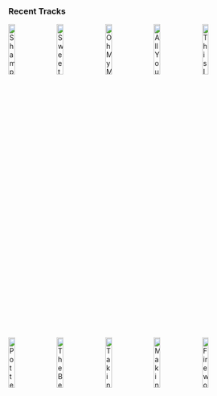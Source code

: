 ### Recent Tracks
[<img src='https://lastfm.freetls.fastly.net/i/u/300x300/63d8be2239512dd5efac8754e0cf13d9.png' width='16%' height='16%' alt='Shampoo Bottles'>](https://www.last.fm/music/peach%2bpit/_/shampoo%2bbottles)&nbsp;&nbsp;&nbsp;&nbsp;[<img src='https://lastfm.freetls.fastly.net/i/u/300x300/7f4d4dbf01ef076575735b772e340a96.png' width='16%' height='16%' alt='Sweet Tooth'>](https://www.last.fm/music/cavetown/_/sweet%2btooth)&nbsp;&nbsp;&nbsp;&nbsp;[<img src='https://lastfm.freetls.fastly.net/i/u/300x300/e45c08aba8d33fa7a59401bdb902ac74.png' width='16%' height='16%' alt='Oh My My'>](https://www.last.fm/music/blue%2boctober/_/oh%2bmy%2bmy)&nbsp;&nbsp;&nbsp;&nbsp;[<img src='https://lastfm.freetls.fastly.net/i/u/300x300/e103bf23513b633713ae220ab9ebe13a.png' width='16%' height='16%' alt='All Your Love'>](https://www.last.fm/music/sir%2bsly/_/all%2byour%2blove)&nbsp;&nbsp;&nbsp;&nbsp;[<img src='https://lastfm.freetls.fastly.net/i/u/300x300/74b88c79bf105c4a2e1ccc7fdb639cf4.png' width='16%' height='16%' alt='This Is How U Feel'>](https://www.last.fm/music/loote/_/this%2bis%2bhow%2bu%2bfeel)&nbsp;&nbsp;&nbsp;&nbsp;<br>[<img src='https://lastfm.freetls.fastly.net/i/u/300x300/b8239e82186c4ecfcee074353b5cc5e0.png' width='16%' height='16%' alt='Potter Waltz'>](https://www.last.fm/music/patrick%2bdoyle/_/potter%2bwaltz)&nbsp;&nbsp;&nbsp;&nbsp;[<img src='https://lastfm.freetls.fastly.net/i/u/300x300/84b150a9d1fdff62ea3daaf2183b892e.png' width='16%' height='16%' alt='The Beach'>](https://www.last.fm/music/alexandre%2bdesplat/_/the%2bbeach)&nbsp;&nbsp;&nbsp;&nbsp;[<img src='https://lastfm.freetls.fastly.net/i/u/300x300/409b7224df0157b838d5760839e5aa6a.png' width='16%' height='16%' alt='Taking a Stand'>](https://www.last.fm/music/henry%2bjackman/_/taking%2ba%2bstand)&nbsp;&nbsp;&nbsp;&nbsp;[<img src='https://lastfm.freetls.fastly.net/i/u/300x300/bc3b892f6b98b066806032a0c09052ba.png' width='16%' height='16%' alt='Making Water'>](https://www.last.fm/music/harry%2bgregson-williams/_/making%2bwater)&nbsp;&nbsp;&nbsp;&nbsp;[<img src='https://lastfm.freetls.fastly.net/i/u/300x300/c136a753ae4f7e60c8c9f0486954cd53.png' width='16%' height='16%' alt='Fireworks'>](https://www.last.fm/music/nicholas%2bhooper/_/fireworks)&nbsp;&nbsp;&nbsp;&nbsp;<br>